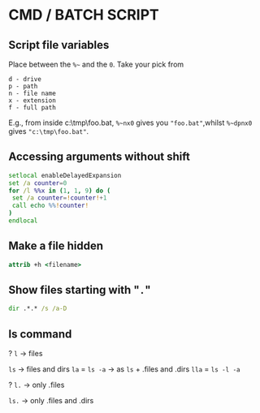 # CMD / BATCH SCRIPT

## Script file variables

Place between the `%~` and the `0`. Take your pick from

    d - drive
    p - path
    n - file name
    x - extension
    f - full path

E.g., from inside c:\tmp\foo.bat, `%~nx0` gives you `"foo.bat"`,whilst `%~dpnx0` gives `"c:\tmp\foo.bat"`.

## Accessing arguments without shift

```cmd
setlocal enableDelayedExpansion
set /a counter=0
for /l %%x in (1, 1, 9) do (
 set /a counter=!counter!+1
 call echo %%!counter!
)
endlocal
```

## Make a file hidden

```cmd
attrib +h <filename>
```

## Show files starting with "`.`"

```cmd
dir .*.* /s /a-D
```

## ls command

? `l` -> files

`ls` -> files and dirs
`la` = `ls -a` -> as `ls` + .files and .dirs
`lla` = `ls -l -a`

? `l.` -> only .files

`ls.` -> only .files and .dirs
